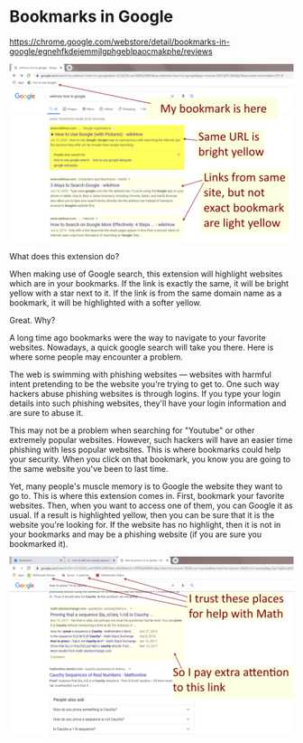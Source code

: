 # Bookmarks in Google
https://chrome.google.com/webstore/detail/bookmarks-in-google/egnehfkdejemmjlgphgeblpaocmakphe/reviews

![Example 1](https://github.com/AriAlavi/bookmarks_in_google/blob/master/image1.png)

What does this extension do?

When making use of Google search, this extension will highlight websites which are in your bookmarks. If the link is exactly the same, it will be bright yellow with a star next to it. If the link is from the same domain name as a bookmark, it will be highlighted with a softer yellow.

Great. Why?

A long time ago bookmarks were the way to navigate to your favorite websites. Nowadays, a quick google search will take you there. Here is where some people may encounter a problem. 

The web is swimming with phishing websites — websites with harmful intent pretending to be the website you're trying to get to. One such way hackers abuse phishing websites is through logins. If you type your login details into such phishing websites, they'll have your login information and are sure to abuse it. 

This may not be a problem when searching for "Youtube" or other extremely popular websites. However, such hackers will have an easier time phishing with less popular websites. This is where bookmarks could help your security. When you click on that bookmark, you know you are going to the same website you've been to last time.

Yet, many people's muscle memory is to Google the website they want to go to. This is where this extension comes in. First, bookmark your favorite websites. Then, when you want to access one of them, you can Google it as usual. If a result is highlighted yellow, then you can be sure that it is the website you're looking for. If the website has no highlight, then it is not in your bookmarks and may be a phishing website (if you are sure you bookmarked it). 

![Example 2](https://github.com/AriAlavi/bookmarks_in_google/blob/master/image2.png)
